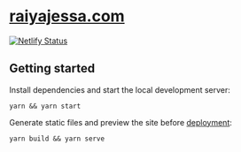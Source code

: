 # [raiyajessa.com](https://www.raiyajessa.com)
[![Netlify Status](https://api.netlify.com/api/v1/badges/8c51fd1b-0f72-432d-88f7-012f9a76736e/deploy-status)](https://app.netlify.com/sites/keen-curie-cb4a81/deploys)

## Getting started
Install dependencies and start the local development server:
```
yarn && yarn start
```
Generate static files and preview the site before [deployment](https://www.gatsbyjs.com/docs/preparing-for-deployment):
```
yarn build && yarn serve
```
